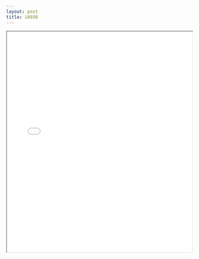 ```yaml
---
layout: post
title: i8938
---
```


<div class="pdf-container">
<iframe src="ea/assets/pdfs/i8938.pdf" height="600" width="100%" allowFullScreen="true"></iframe>
</div>

